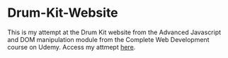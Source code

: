 # Drum-Kit-Website
This is my attempt at the Drum Kit website from the Advanced Javascript and DOM manipulation module from the Complete Web Development course on Udemy. Access my attmept [here]().
